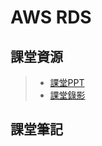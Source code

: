 # AWS RDS 

## 課堂資源
> * [課堂PPT]()
> * [課堂錄影](http://isee.scu.edu.tw/mod/url/view.php?id=712629)

        
## 課堂筆記
